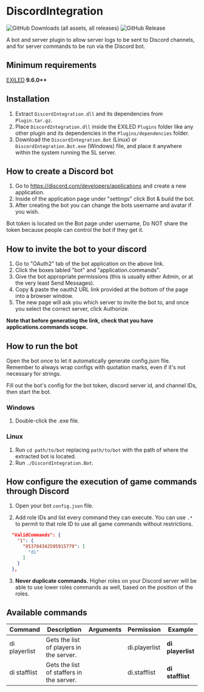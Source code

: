 # DiscordIntegration
![GitHub Downloads (all assets, all releases)](https://img.shields.io/github/downloads/Yti890/DiscordIntegration/total?style=for-the-badge)
![GitHub Release](https://img.shields.io/github/v/release/Yti890/DiscordIntegration?style=for-the-badge)


A bot and server plugin to allow server logs to be sent to Discord channels, and for server commands to be run via the Discord bot.

## Minimum requirements
[EXILED](https://github.com/ExSLMod-Team/EXILED/releases) **9.6.0++**

## Installation
1. Extract `DiscordIntegration.dll` and its dependencies from `Plugin.tar.gz`.
2. Place `DiscordIntegration.dll` inside the EXILED `Plugins` folder like any other plugin and its dependencies in the `Plugins/dependencies` folder.
3. Download the `DiscordIntegration.Bot` (Linux) or `DiscordIntegration.Bot.exe` (Windows) file, and place it anywhere within the system running the SL server.

## How to create a Discord bot
1. Go to https://discord.com/developers/applications and create a new application.
2. Inside of the application page under "settings" click Bot & build the bot.
3. After creating the bot you can change the bots username and avatar if you wish.

Bot token is located on the Bot page under username, Do NOT share the token because people can control the bot if they get it.

## How to invite the bot to your discord
1. Go to "OAuth2" tab of the bot application on the above link.
2. Click the boxes labled "bot" and "application.commands".
3. Give the bot appropriate permissions (this is usually either Admin, or at the very least Send Messages).
4. Copy & paste the oauth2 URL link provided at the bottom of the page into a browser window.
5. The new page will ask you which server to invite the bot to, and once  you select the correct server, click Authorize.

**Note that before generating the link, check that you have applications.commands scope.**

## How to run the bot

Open the bot once to let it automatically generate config.json file.
Remember to always wrap configs with quotation marks, even if it's not necessary for strings.

Fill out the bot's config for the bot token, discord server id, and channel IDs, then start the bot.

### Windows

1. Double-click the .exe file.

### Linux

1. Run `cd path/to/bot` replacing `path/to/bot` with the path of where the extracted bot is located.
2. Run `./DiscordIntegration.Bot`.

## How configure the execution of game commands through Discord

1. Open your bot `config.json` file.

2. Add role IDs and list every command they can execute. You can use `.*` to permit to that role ID to use all game commands without restrictions.

```json
  "ValidCommands": {
    "1": {
      "953784342595915779": [
        "di"
      ]
    }
  },
 ```

3. **Never duplicate commands.** Higher roles on your Discord server will be able to use lower roles commands as well, based on the position of the roles.

## Available commands

| Command | Description | Arguments | Permission | Example |
| --- | --- | --- | --- | --- |
| di playerlist | Gets the list of players in the server. | | di.playerlist | **di playerlist** |
| di stafflist | Gets the list of staffers in the server. | | di.stafflist | **di stafflist** |
